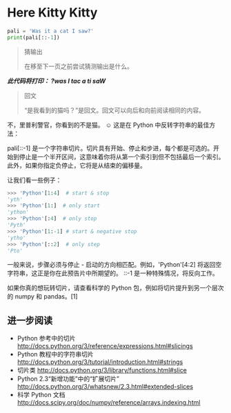 # Here Kitty Kitty

```python
pali = 'Was it a cat I saw?'
print(pali[::-1])
```

> 猜输出
>
> 在移至下一页之前尝试猜测输出是什么。

***此代码将打印： ?was I tac a ti saW***

> 回文
>
> “是我看到的猫吗？”是回文。回文可以向后和向前阅读相同的内容。

不，里普利警官，你看到的不是猫。 ☺
这是在 Python 中反转字符串的最佳方法：

pali[::-1] 是一个字符串切片。切片具有开始、停止和步进，每个都是可选的。开始到停止是一个半开区间，这意味着你将从第一个索引到但不包括最后一个索引。此外，如果你指定负停止，它将是从结束的偏移量。

让我们看一些例子：

```python
>>> 'Python'[1:4]  # start & stop
'yth'
>>> 'Python'[1:]  # only start
'ython'
>>> 'Python'[:4]  # only stop
'Pyth'
>>> 'Python'[1:-1] # start & negative stop
'ytho'
>>> 'Python'[::2]  # only step
'Pto'
```

一般来说，步骤必须与停止 - 启动的方向相匹配。例如，'Python'[4:2] 将返回空字符串，这正是你在此预告片中所期望的。 ::-1 是一种特殊情况，将反向工作。

如果你真的想玩转切片，请查看科学的 Python 包，例如将切片提升到另一个层次的 numpy 和 pandas。[1]

## 进一步阅读

- Python 参考中的切片
    http://docs.python.org/3/reference/expressions.html#slicings
- Python 教程中的字符串切片
    http://docs.python.org/3/tutorial/introduction.html#strings
- 切片类
    http://docs.python.org/3/library/functions.html#slice
- Python 2.3“新增功能”中的“扩展切片”
    http://docs.python.org/3/whatsnew/2.3.html#extended-slices
- 科学 Python 文档
    http://docs.scipy.org/doc/numpy/reference/arrays.indexing.html